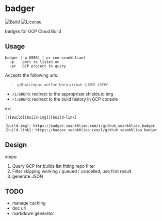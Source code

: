 # badger

[![Build](https://badger.seankhliao.com/i/github_seankhliao_badger)](https://badger.seankhliao.com/l/github_seankhliao_badger)
[![License](https://img.shields.io/github/license/seankhliao/badger.svg?style=for-the-badge)](LICENSE)

badges for GCP Cloud Build

## Usage

```
badger [-p 8080] [-pr com-seankhliao]
  -p    port to listen on
  -pr   GCP project to query
```

Accepts the following urls:

> github repos are the form `github_$USER_$REPO`

- `/i/$REPO`: redirect to the appropriate shields.io img
- `/l/$REPO`: redirect to the build history in GCP console

ex:

```
[![Build][build-img]][build-link]

[build-img]: https://badger.seankhliao.com/i/github_seankhliao_badger
[build-link]: https://badger.seankhliao.com/l/github_seankhliao_badger
```

## Design

steps:

1. Query GCP for builds list fitting repo filter
2. Filter skipping working / queued / cancelled, use first result
3. generate JSON

## TODO

- manage caching
- doc url
- markdown generator

